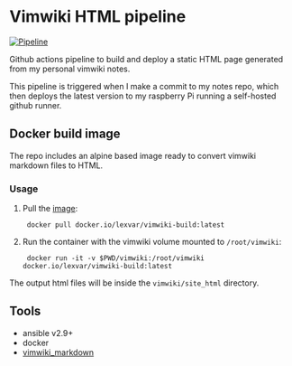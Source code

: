 
# Vimwiki HTML pipeline

[![Pipeline](https://github.com/LexVar/vimwiki_deploy/actions/workflows/pipeline.yml/badge.svg)](https://github.com/LexVar/vimwiki_deploy/actions/workflows/pipeline.yml)

Github actions pipeline to build and deploy a static HTML page generated from my personal vimwiki notes.

This pipeline is triggered when I make a commit to my notes repo, which then deploys the latest version to my raspberry Pi running a self-hosted github runner.

## Docker build image

The repo includes an alpine based image ready to convert vimwiki markdown files to HTML.

### Usage

1. Pull the [image](https://hub.docker.com/repository/docker/lexvar/vimwiki-build): 
   
		docker pull docker.io/lexvar/vimwiki-build:latest

2. Run the container with the vimwiki volume mounted to `/root/vimwiki`:

		docker run -it -v $PWD/vimwiki:/root/vimwiki docker.io/lexvar/vimwiki-build:latest

The output html files will be inside the `vimwiki/site_html` directory.

## Tools

- ansible v2.9+
- docker
- [vimwiki_markdown](https://github.com/WnP/vimwiki_markdown)
